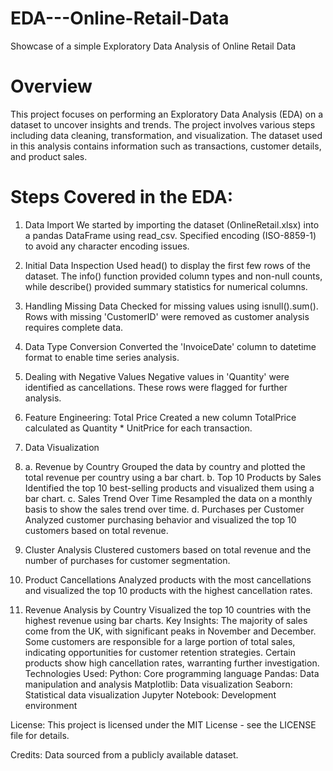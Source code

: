 # EDA---Online-Retail-Data
Showcase of a simple Exploratory Data Analysis of Online Retail Data 

# Overview
This project focuses on performing an Exploratory Data Analysis (EDA) on a dataset to uncover insights and trends. The project involves various steps including data cleaning, transformation, and visualization. The dataset used in this analysis contains information such as transactions, customer details, and product sales.

# Steps Covered in the EDA:
1. Data Import
We started by importing the dataset (OnlineRetail.xlsx) into a pandas DataFrame using read_csv.
Specified encoding (ISO-8859-1) to avoid any character encoding issues.

2. Initial Data Inspection
Used head() to display the first few rows of the dataset.
The info() function provided column types and non-null counts, while describe() provided summary statistics for numerical columns.

3. Handling Missing Data
Checked for missing values using isnull().sum().
Rows with missing 'CustomerID' were removed as customer analysis requires complete data.

4. Data Type Conversion
Converted the 'InvoiceDate' column to datetime format to enable time series analysis.

5. Dealing with Negative Values
Negative values in 'Quantity' were identified as cancellations. These rows were flagged for further analysis.

6. Feature Engineering: Total Price
Created a new column TotalPrice calculated as Quantity * UnitPrice for each transaction.

7. Data Visualization
8. a. Revenue by Country
Grouped the data by country and plotted the total revenue per country using a bar chart.
b. Top 10 Products by Sales
Identified the top 10 best-selling products and visualized them using a bar chart.
c. Sales Trend Over Time
Resampled the data on a monthly basis to show the sales trend over time.
d. Purchases per Customer
Analyzed customer purchasing behavior and visualized the top 10 customers based on total revenue.

9. Cluster Analysis
Clustered customers based on total revenue and the number of purchases for customer segmentation.

10. Product Cancellations
Analyzed products with the most cancellations and visualized the top 10 products with the highest cancellation rates.

11. Revenue Analysis by Country
Visualized the top 10 countries with the highest revenue using bar charts.
Key Insights:
The majority of sales come from the UK, with significant peaks in November and December.
Some customers are responsible for a large portion of total sales, indicating opportunities for customer retention strategies.
Certain products show high cancellation rates, warranting further investigation.
Technologies Used:
Python: Core programming language
Pandas: Data manipulation and analysis
Matplotlib: Data visualization
Seaborn: Statistical data visualization
Jupyter Notebook: Development environment

License:
This project is licensed under the MIT License - see the LICENSE file for details.

Credits:
Data sourced from a publicly available dataset.
